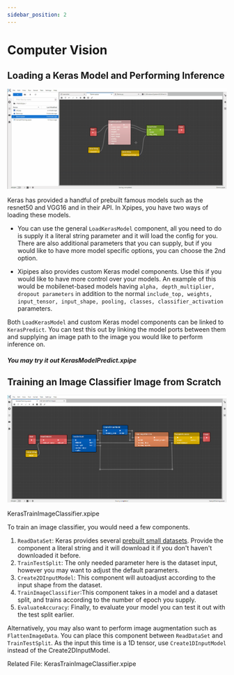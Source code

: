 ```yaml
---
sidebar_position: 2
---
```


# Computer Vision

## Loading a Keras Model and Performing Inference

![xpipe-runner](..\04-xpipes-runner.gif)

Keras has provided a handful of prebuilt famous models such as the resnet50 and VGG16 and in their API. In Xpipes, you have two ways of loading these models.

- You can use the general `LoadKerasModel` component, all you need to do is supply it a literal string parameter and it will load the config for you. There are also additional parameters that you can supply, but if you would like to have more model specific options, you can choose the 2nd option.

- Xipipes also provides custom Keras model components. Use this if you would like to have more control over your models. An example of this would be mobilenet-based models having `alpha, depth_multiplier, dropout parameters` in addition to the normal `include_top, weights, input_tensor, input_shape, pooling, classes, classifier_activation` parameters.

Both `LoadKerasModel` and custom Keras model components can be linked to `KerasPredict`. You can test this out by linking the model ports between them and supplying an image path to the image you would like to perform inference on.

##### You may try it out KerasModelPredict.xpipe 


## Training an Image Classifier Image from Scratch

![SampleTraining](..\xpipes-components\general-components\SampleTraining.png)

KerasTrainImageClassifier.xpipe 


To train an image classifier, you would need a few components. 

1. `ReadDataSet`: Keras provides several [prebuilt small datasets](https://keras.io/api/datasets/). Provide the component a literal string and it will download it if you don't haven't downloaded it before.
2. `TrainTestSplit`: The only needed parameter here is the dataset input, however you may want to adjust the default parameters.
3. `Create2DInputModel`: This component will autoadjust according to the input shape from the dataset.
4. `TrainImageClassifier`:This component takes in a model and a dataset split, and trains according to the number of epoch you supply.
5. `EvaluateAccuracy`: Finally, to evaluate your model you can test it out with the test split earlier.

Alternatively, you may also want to perform image augmentation such as `FlattenImageData`. You can place this component between `ReadDataSet` and `TrainTestSplit`. As the input this time is a 1D tensor, use `Create1DInputModel` instead of the Create2DInputModel.

Related File: KerasTrainImageClassifier.xpipe 

